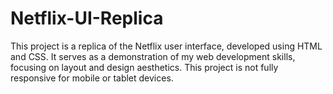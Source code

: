 # Netflix-UI-Replica
This project is a replica of the Netflix user interface, developed using HTML and CSS. It serves as a demonstration of my web development skills, focusing on layout and design aesthetics. This project is not fully responsive for mobile or tablet devices.
